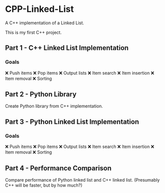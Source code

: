 ﻿# CPP-Linked-List

A C++ implementation of a Linked List.

This is my first C++ project.

## Part 1 - C++ Linked List Implementation
### Goals
 ❌ Push items
 ❌ Pop items
 ❌ Output lists
 ❌ Item search
 ❌ Item insertion
 ❌ Item removal
 ❌ Sorting

## Part 2 - Python Library
Create Python library from C++ implementation.

## Part 3 - Python Linked List Implementation
### Goals
 ❌ Push items
 ❌ Pop items
 ❌ Output lists
 ❌ Item search
 ❌ Item insertion
 ❌ Item removal
 ❌ Sorting

## Part 4 - Performance Comparison
Compare performance of Python linked list and C++ linked list.
(Presumably C++ will be faster, but by how much?)